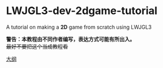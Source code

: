 # LWJGL3-dev-2dgame-tutorial

A tutorial on making a **2D** game from scratch using LWJGL3

**警告：本教程由不同作者编写，表达方式可能有所出入。**  
~~最好不要把这个当成教程看~~

[大纲](SUMMARY.md)
